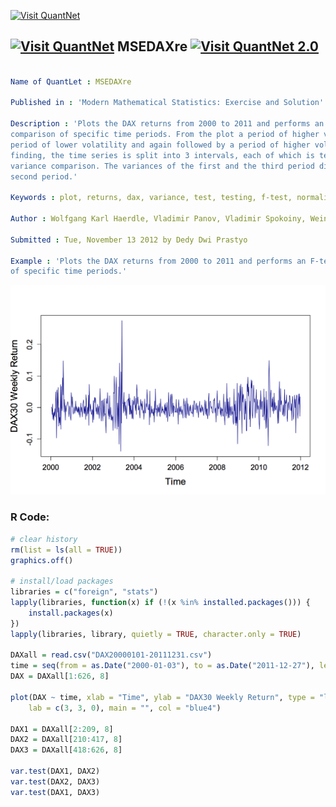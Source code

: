 
[<img src="https://github.com/QuantLet/Styleguide-and-FAQ/blob/master/pictures/banner.png" width="880" alt="Visit QuantNet">](http://quantlet.de/index.php?p=info)

## [<img src="https://github.com/QuantLet/Styleguide-and-Validation-procedure/blob/master/pictures/qloqo.png" alt="Visit QuantNet">](http://quantlet.de/) **MSEDAXre** [<img src="https://github.com/QuantLet/Styleguide-and-Validation-procedure/blob/master/pictures/QN2.png" width="60" alt="Visit QuantNet 2.0">](http://quantlet.de/d3/ia)

```yaml

Name of QuantLet : MSEDAXre

Published in : 'Modern Mathematical Statistics: Exercise and Solution'

Description : 'Plots the DAX returns from 2000 to 2011 and performs an F-test for variance
comparison of specific time periods. From the plot a period of higher volatility is followed by a
period of lower volatility and again followed by a period of higher volatility. To proof this
finding, the time series is split into 3 intervals, each of which is tested against the other for
variance comparison. The variances of the first and the third period differ significantly from the
second period.'

Keywords : plot, returns, dax, variance, test, testing, f-test, normality test

Author : Wolfgang Karl Haerdle, Vladimir Panov, Vladimir Spokoiny, Weining Wang

Submitted : Tue, November 13 2012 by Dedy Dwi Prastyo

Example : 'Plots the DAX returns from 2000 to 2011 and performs an F-test for variance comparison
of specific time periods.'

```

![Picture1](MSEDAXre.png)


### R Code:
```r
# clear history
rm(list = ls(all = TRUE))
graphics.off()

# install/load packages
libraries = c("foreign", "stats")
lapply(libraries, function(x) if (!(x %in% installed.packages())) {
    install.packages(x)
})
lapply(libraries, library, quietly = TRUE, character.only = TRUE)

DAXall = read.csv("DAX20000101-20111231.csv")
time = seq(from = as.Date("2000-01-03"), to = as.Date("2011-12-27"), length.out = 626)
DAX = DAXall[1:626, 8]

plot(DAX ~ time, xlab = "Time", ylab = "DAX30 Weekly Return", type = "l", pch = 20, cex = 1, cex.axis = 1.2, cex.lab = 1.5, 
    lab = c(3, 3, 0), main = "", col = "blue4")

DAX1 = DAXall[2:209, 8]
DAX2 = DAXall[210:417, 8]
DAX3 = DAXall[418:626, 8]

var.test(DAX1, DAX2)
var.test(DAX2, DAX3)
var.test(DAX1, DAX3) 

```
